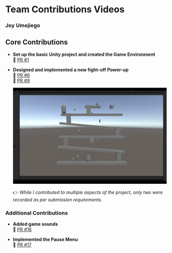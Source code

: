 # Team Contributions Videos

### Joy Umejiego

## Core Contributions
- **Set up the basic Unity project and created the Game Environment**  
  🔗 [PR #1](https://github.com/NamanArora332/Donkey-Kong3D/pull/1)  

- **Designed and implemented a new fight-off Power-up**  
  🔗 [PR #6](https://github.com/NamanArora332/Donkey-Kong3D/pull/6)  
  🔗 [PR #9](https://github.com/NamanArora332/Donkey-Kong3D/pull/9)  
  
   [![Watch Video](contribution_joy.jpeg)](https://youtu.be/fRqYkYR1JOo)
  
  👉 *While I contributed to multiple aspects of the project, only two were recorded as per submission requirements.*

### Additional Contributions
- **Added game sounds**  
  🔗 [PR #16](https://github.com/NamanArora332/Donkey-Kong3D/pull/16)  

- **Implemented the Pause Menu**  
  🔗 [PR #17](https://github.com/NamanArora332/Donkey-Kong3D/pull/17)  
